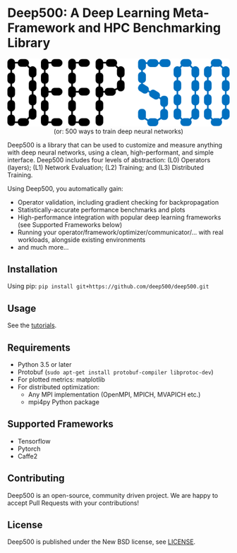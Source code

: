 Deep500: A Deep Learning Meta-Framework and HPC Benchmarking Library
====================================================================

<p align="center">
	<img src="d500.png" /><br />
    (or: 500 ways to train deep neural networks)
</p>


Deep500 is a library that can be used to customize and measure anything with deep neural networks, using a clean, high-performant, and simple interface. Deep500 includes four levels of abstraction: (L0) Operators (layers); (L1) Network Evaluation; (L2) Training; and (L3) Distributed Training.

Using Deep500, you automatically gain:
* Operator validation, including gradient checking for backpropagation
* Statistically-accurate performance benchmarks and plots
* High-performance integration with popular deep learning frameworks (see Supported Frameworks below)
* Running your operator/framework/optimizer/communicator/... with real workloads, alongside existing environments
* and much more...

## Installation

Using pip: `pip install git+https://github.com/deep500/deep500.git`

## Usage

See the [tutorials](tutorials/README.md).

## Requirements
 * Python 3.5 or later
 * Protobuf (`sudo apt-get install protobuf-compiler libprotoc-dev`)
 * For plotted metrics: matplotlib
 * For distributed optimization:
     * Any MPI implementation (OpenMPI, MPICH, MVAPICH etc.)
     * mpi4py Python package

## Supported Frameworks
 * Tensorflow
 * Pytorch
 * Caffe2

## Contributing

Deep500 is an open-source, community driven project. We are happy to accept Pull Requests with your contributions!
 
## License

Deep500 is published under the New BSD license, see [LICENSE](LICENSE).
